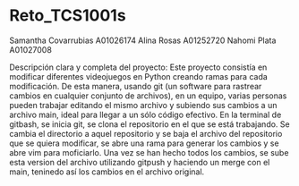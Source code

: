 # Reto_TCS1001s
Samantha Covarrubias A01026174
Alina Rosas A01252720
Nahomi Plata A01027008

Descripción clara y completa del proyecto: 
Este proyecto consistía en modificar diferentes videojuegos en Python creando ramas para cada modificación. De esta manera, usando git (un software para rastrear cambios en cualquier conjunto de archivos), en un equipo, varias personas pueden trabajar editando el mismo archivo y subiendo sus cambios a un archivo main, ideal para llegar a un sólo código efectivo. 
En la terminal de gitbash, se inicia git, se clona el repositorio en el que se está trabajando. Se cambia el directorio a aquel repositorio y se baja el archivo del repositorio que se quiera modificar, se abre una rama para generar los cambios y se abre vim para moficiarlo. Una vez se han hecho todos los cambios, se sube esta version del archivo utilizando gitpush y haciendo un merge con el main, teninedo así los cambios en el archivo original. 
